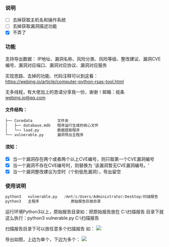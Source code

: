 ### 说明
- [ ] 去掉获取主机名和操作系统
- [ ] 去掉获取漏洞描述功能
- [x] 不弄了

### 功能
支持导出数据：
IP地址、漏洞名称、风险分类、风险等级、整改建议、漏洞CVE编号、漏洞对应端口、漏洞对应协议、漏洞对应服务

实现思路、去掉的功能、代码注释可以到这看：https://webing.io/article/computer-python-rsas-tool.html

无多线程，有大佬加上的恳请分享我一份，谢谢！邮箱：纸条 webing.io@qq.com


#### 文件结构：
```python
├── Coredata           文件夹
│   ├── database.mdb   程序运行生成的核心文件
│   └── load.py        数据提取程序
└── vulnerable.py      漏洞导出主程序
```
#### 须知：
- [x] 当一个漏洞存在两个或者两个以上CVE编号，则只取第一个CVE漏洞编号
- [x] 当一个漏洞不存在CVE编号时，则替换为 '该漏洞暂无CVE漏洞编号。'
- [x] 当一个漏洞整改建议为空时（个别低危漏洞），导出留空

### 使用说明
```python
python3   vulnerable.py   /mnt/c/Users/Administrator/Desktop/扫描报告
python3   主程序              原始报告存放目录
```
运行环境Python3以上，原始报告目录如：把原始报告放在 C:\扫描报告 目录下就这么执行：python3 vulnerable.py C:\扫描报告

扫描报告目录下可以放任意多个扫描报告
如：
![](http://p68yfqejc.bkt.clouddn.com/sapmoap.png)

导出如图，上边为单个，下边为多个：
![](http://p4nyd2zat.bkt.clouddn.com/xiaoguotu.png)
